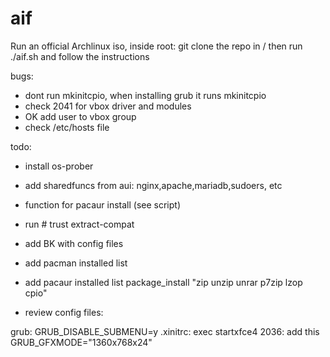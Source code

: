 # aif

Run an official Archlinux iso,
inside root:
git clone the repo in /
then run ./aif.sh and follow the instructions

bugs:

- dont run mkinitcpio, when installing grub it runs mkinitcpio
- check 2041 for vbox driver and modules
- OK add user to vbox group
- check /etc/hosts file


todo:

- install os-prober
- add sharedfuncs from aui: nginx,apache,mariadb,sudoers, etc
- function for pacaur install (see script)
- run # trust extract-compat
- add BK with config files
- add pacman installed list
- add pacaur installed list
  package_install "zip unzip unrar p7zip lzop cpio"


- review config files:

grub: GRUB_DISABLE_SUBMENU=y
.xinitrc: exec startxfce4
2036: add this GRUB_GFXMODE="1360x768x24"
